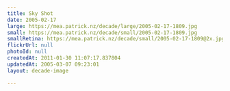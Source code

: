 ```yaml
---
title: Sky Shot
date: 2005-02-17
large: https://mea.patrick.nz/decade/large/2005-02-17-1809.jpg
small: https://mea.patrick.nz/decade/small/2005-02-17-1809.jpg
smallRetina: https://mea.patrick.nz/decade/small/2005-02-17-1809@2x.jpg
flickrUrl: null
photoId: null
createdAt: 2011-01-30 11:07:17.837804
updatedAt: 2005-03-07 09:23:01
layout: decade-image

---
```


